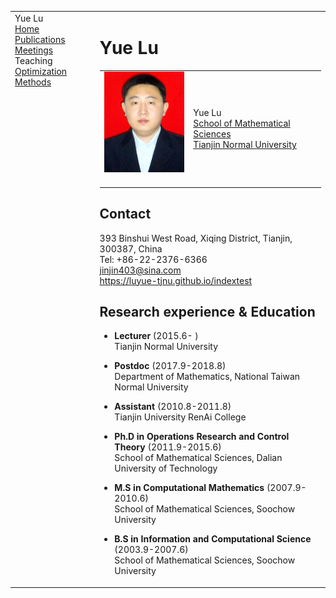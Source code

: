 <head>
<BASE href="Yue Lu" />  
<meta name="generator" content="jemdoc, see http://jemdoc.jaboc.net/" />
<meta http-equiv="Content-Type" content="text/html;charset=utf-8" />
<link rel="stylesheet" href="jemdoc.css" type="text/css" />
<link rel="stylesheet" href="boyd.css" type="text/css" />
</head>
<body>
<table summary="Table for page layout." id="tlayout">
<tr valign="top">
<td id="layout-menu">
<div class="menu-category">Yue Lu</div>
<div class="menu-item"><a href="indextest.html" class="current">Home</a></div>
<div class="menu-item"><a href="publications.html">Publications</a></div>
<div class="menu-item"><a href="meeting.html">Meetings</a></div>
<div class="menu-category">Teaching</div>
<div class="menu-item"><a href="optimization.html">Optimization Methods</a></div>
</td>
<td id="layout-content">
<div id="toptitle">
<h1>Yue Lu</h1>
</div>
<table class="imgtable"><tr><td>
<img src="zhengjianzhao.jpg" alt="150px" width="150px" />&nbsp;</td>
<td align="left"><p>Yue Lu<br />
<a href="http://sxkx.tjnu.edu.cn/">School of Mathematical Sciences</a><br />
<a href="http://www.tjnu.edu.cn/">Tianjin Normal University</a></p>
</td></tr></table>
<h2>Contact</h2>
<p>393 Binshui West Road, Xiqing District, Tianjin, 300387, China<br />
Tel: +86-22-2376-6366<br />
<a href="mailto:jinjin403@sina.com">jinjin403@sina.com</a><br />
<a href="https://luyue-tjnu.github.io/index2">https://luyue-tjnu.github.io/indextest</a></p>

<h2>Research experience &amp; Education</h2>
<ul>
<li><p><b>Lecturer</b> (2015.6-  )<br />
Tianjin Normal University</p>
</li>
<li><p><b>Postdoc</b> (2017.9-2018.8)<br />
Department of Mathematics, National Taiwan Normal University</p>
</li>
<li><p><b>Assistant</b> (2010.8-2011.8)<br />
Tianjin University RenAi College</p>
</li>
<li><p><b>Ph.D in Operations Research and Control Theory</b> (2011.9-2015.6)<br />
School of Mathematical Sciences, Dalian University of Technology</p>
</li>
<li><p><b>M.S in Computational Mathematics</b> (2007.9-2010.6)<br />
School of Mathematical Sciences, Soochow University</p>
</li>
<li><p><b>B.S in Information and Computational Science</b> (2003.9-2007.6)<br />
School of Mathematical Sciences, Soochow University</p>
</li>
</ul>
<div id="footer">
<div id="footer-text">
</div>
</div>
  
  
